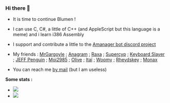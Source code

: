 ### Hi there 👋

- It is time to continue Blumen ! 
- I can use C, C#, a little of C++ (and AppleScript but this language is a meme) and i learn i386 Assembly
- I support and contribute a little to the [Amanager bot discord project](https://iso-land.org/)
- My friends : [MrGargoyle](https://github.com/MrGargoyle134) ; [Anagram](https://github.com/Ana-gram) ; [Raxa](https://github.com/Raxa04) ; [Supercyp](https://github.com/Supercip971) ; [Keyboard Slayer](https://github.com/Keyboard-Slayer/) ; [JEFF Penguin](https://github.com/JEFF-Penguin) ; [Moi2985](https://github.com/Moi78) ; [Olive](https://github.com/OliveNoir) ; [Itaï](https://github.com/Itai12) ; [Woomy](https://github.com/Woomy4680-exe) ; [Rheydskey](https://github.com/Rheydskey) ; [Monax](https://github.com/sleepy-monax)

- You can reach me [by mail](mailto:freeloop1642@protonmail.com) (but I am useless)

**Some stats :**


- <img src="https://github-readme-stats.vercel.app/api/top-langs/?username=Freeloop1642&hide=html&theme=dark&layout=compact"/>
- <img src="https://github-readme-stats.vercel.app/api?username=Freeloop1642&theme=dark&show_icons=true"/>

